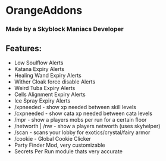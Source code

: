 # OrangeAddons
### Made by a Skyblock Maniacs Developer


## Features:
- Low Soulflow Alerts
- Katana Expiry Alerts
- Healing Wand Expiry Alerts
- Wither Cloak force disable Alerts
- Weird Tuba Expiry Alerts
- Cells Alignment Expiry Alerts
- Ice Spray Expiry Alerts
- /xpneeded - show xp needed between skill levels
- /cxpneeded - show cata xp needed between cata levels
- /mpr - show a players mobs per run for a certain floor
- /networth | /nw - show a players networth (uses skyhelper)
- /scan - scans your lobby for exotics/crystal/fairy armor
- /cookie - Global Cookie Clicker
- Party Finder Mod, very customizable
- Secrets Per Run module thats very accurate
